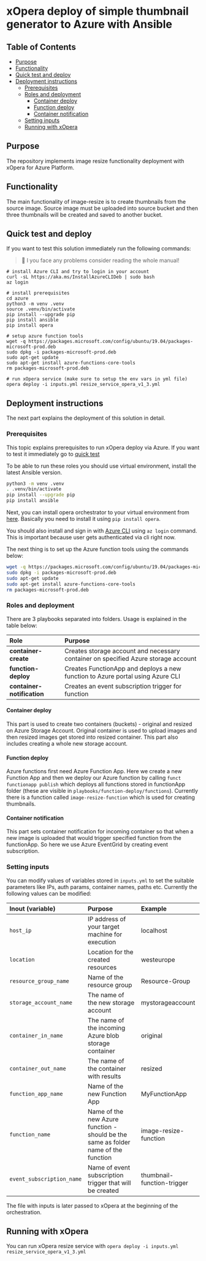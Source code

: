 # xOpera deploy of simple thumbnail generator to Azure with Ansible

## Table of Contents
  - [Purpose](#purpose)
  - [Functionality](#functionality)
  - [Quick test and deploy](#quick-test-and-deploy)
  - [Deployment instructions](#deployment-instructions)
      - [Prerequisites](#prerequisites)
      - [Roles and deployment](#roles-and-deployment)
          - [Container deploy](#container-deploy)
          - [Function deploy](#function-deploy)
          - [Container notification](#container-notification)
      - [Setting inputs](#setting-inputs)
      - [Running with xOpera](#running-with-xopera)

## Purpose
The repository implements image resize functionality deployment with xOpera for Azure Platform.

## Functionality
The main functionality of image-resize is to create thumbnails from the source image. Source image must be uploaded into
source bucket and then three thumbnails will be created and saved to another bucket.

## Quick test and deploy

If you want to test this solution immediately run the following commands:

> :pencil: I you face any problems consider reading the whole manual!

```shell script
# install Azure CLI and try to login in your account
curl -sL https://aka.ms/InstallAzureCLIDeb | sudo bash
az login

# install prerequisites
cd azure
python3 -m venv .venv
source .venv/bin/activate
pip install --upgrade pip
pip install ansible
pip install opera

# setup azure function tools
wget -q https://packages.microsoft.com/config/ubuntu/19.04/packages-microsoft-prod.deb
sudo dpkg -i packages-microsoft-prod.deb
sudo apt-get update
sudo apt-get install azure-functions-core-tools
rm packages-microsoft-prod.deb

# run xOpera service (make sure to setup the env vars in yml file)
opera deploy -i inputs.yml resize_service_opera_v1_3.yml
```

## Deployment instructions
The next part explains the deployment of this solution in detail.

### Prerequisites
This topic explains prerequisites to run xOpera deploy via Azure. If you want to test it immediately go to [quick test](#quick-test)

To be able to run these roles you should use virtual environment, install the latest Ansible version.

```bash
python3 -m venv .venv
. .venv/bin/activate
pip install --upgrade pip
pip install ansible
```

Next, you can install opera orchestrator to your virtual environment from [here](https://github.com/xlab-si/xopera-opera).
Basically you need to install it using `pip install opera`.

You should also install and sign in with [Azure CLI](https://docs.microsoft.com/en-us/cli/azure/authenticate-azure-cli?view=azure-cli-latest)
using `az login` command. This is important because user gets authenticated via cli right now.

The next thing is to set up the Azure function tools using the commands below:

```bash
wget -q https://packages.microsoft.com/config/ubuntu/19.04/packages-microsoft-prod.deb
sudo dpkg -i packages-microsoft-prod.deb
sudo apt-get update
sudo apt-get install azure-functions-core-tools
rm packages-microsoft-prod.deb
```

### Roles and deployment
There are 3 playbooks separated into folders. Usage is explained in the table below:

| Role | Purpose
|:-------------|:-------------|
| **container-create** | Creates storage account and necessary container on specified Azure storage account |
| **function-deploy** | Creates FunctionApp and deploys a new function to Azure portal using Azure CLI |
| **container-notification** | Creates an event subscription trigger for function |

#### Container deploy
This part is used to create two containers (buckets) - original and resized on Azure Storage Account. Original container is used
to upload images and then resized images get stored into resized container. This part also includes creating a whole new storage account.

#### Function deploy
Azure functions first need Azure Function App. Here we create a new Function App and then we deploy our Azure function
by calling `funct functionapp publish` which deploys all functions stored in functionApp folder (these are visible in 
`playbooks/function-deploy/functions`). Currently there is a function called `image-resize-function` which is used for
creating thumbnails. 

#### Container notification
This part sets container notification for incoming container so that when a new image is uploaded that would trigger
specified function from the functionApp. So here we use Azure EventGrid by creating event subscription.

### Setting inputs
You can modify values of variables stored in `inputs.yml` to set the suitable parameters like IPs, auth params, container names, paths etc. 
Currently the following values can be modified:

| Inout (variable) | Purpose | Example
|:-------------|:-------------|:-------------|
| `host_ip` | IP address of your target machine for execution | localhost |
| `location` | Location for the created resources | westeurope |
| `resource_group_name` | Name of the resource group | Resource-Group |
| `storage_account_name` | The name of the new storage account | mystorageaccount |
| `container_in_name` | The name of the incoming Azure blob storage container | original |
| `container_out_name` | The name of the container with results | resized |
| `function_app_name` | Name of the new Function App | MyFunctionApp |
| `function_name` | Name of the new Azure function - should be the same as folder name of the function | image-resize-function |
| `event_subscription_name` | Name of event subscription trigger that will be created | thumbnail-function-trigger |

The file with inputs is later passed to xOpera at the beginning of the orchestration.

## Running with xOpera
You can run xOpera resize service with `opera deploy -i inputs.yml resize_service_opera_v1_3.yml`
